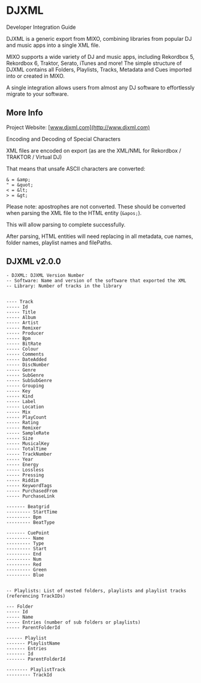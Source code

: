 # DJXML
Developer Integration Guide 

DJXML is a generic export from MIXO, combining libraries from popular DJ and music apps into a single XML file.

MIXO supports a wide variety of DJ and music apps, including Rekordbox 5, Rekordbox 6, Traktor, Serato, iTunes and more! The simple structure of DJXML contains all Folders, Playlists, Tracks, Metadata and Cues imported into or created in MIXO.

A single integration allows users from almost any DJ software to effortlessly migrate to your software. 

## More Info

Project Website: [www.djxml.com](http://www.djxml.com)

Encoding and Decoding of Special Characters

XML files are encoded on export (as are the XML/NML for Rekordbox / TRAKTOR / Virtual DJ)

That means that unsafe ASCII characters are converted:

```
& = &amp;
" = &quot;
< = &lt;
> = &gt;
```

Please note: apostrophes are not converted. These should be converted when parsing the XML file to the HTML entity (```&apos;```). 

This will allow parsing to complete successfully.

After parsing, HTML entities will need replacing in all metadata, cue names, folder names, playlist names and filePaths. 

## DJXML v2.0.0
```
- DJXML: DJXML Version Number
-- Software: Name and version of the software that exported the XML
-- Library: Number of tracks in the library


---- Track
----- Id
----- Title
----- Album
----- Artist
----- Remixer
----- Producer
----- Bpm
----- BitRate
----- Colour
----- Comments
----- DateAdded
----- DiscNumber
----- Genre
----- SubGenre
----- SubSubGenre
----- Grouping
----- Key
----- Kind
----- Label
----- Location
----- Mix
----- PlayCount
----- Rating
----- Remixer
----- SampleRate
----- Size
----- MusicalKey
----- TotalTime
----- TrackNumber
----- Year
----- Energy
----- Lossless
----- Pressing
----- Riddim
----- KeywordTags
----- PurchasedFrom
----- PurchaseLink   
     
------- Beatgrid
--------- StartTime
--------- Bpm
--------- BeatType

------- CuePoint
--------- Name
--------- Type
--------- Start
--------- End
--------- Num
--------- Red
--------- Green
--------- Blue


-- Playlists: List of nested folders, playlists and playlist tracks (referencing TrackIDs)

--- Folder
----- Id
----- Name
----- Entries (number of sub folders or playlists)
----- ParentFolderId

------ Playlist
------- PlaylistName
------- Entries
------- Id
------- ParentFolderId

-------- PlaylistTrack
--------- TrackId
```


